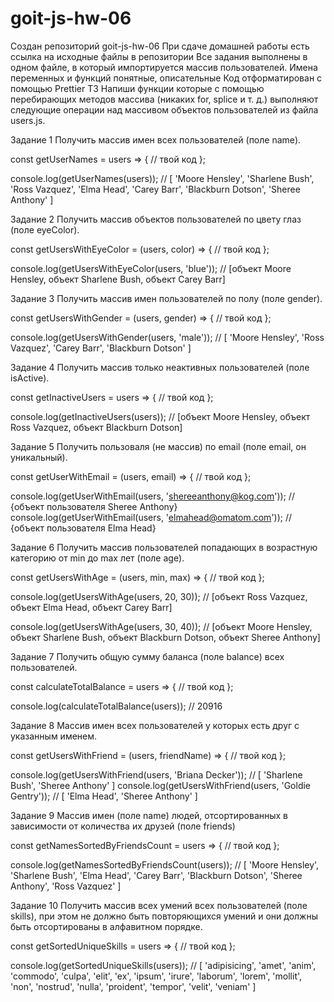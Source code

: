 # goit-js-hw-06

Создан репозиторий goit-js-hw-06
При сдаче домашней работы есть ссылка на исходные файлы в репозитории
Все задания выполнены в одном файле, в который импортируется массив пользователей.
Имена переменных и функций понятные, описательные
Код отформатирован с помощью Prettier
ТЗ
Напиши функции которые с помощью перебирающих методов массива (никаких for, splice и т. д.) выполняют следующие операции над массивом объектов пользователей из файла users.js.


Задание 1
Получить массив имен всех пользователей (поле name).

const getUserNames = users => {
  // твой код
};

console.log(getUserNames(users));
// [ 'Moore Hensley', 'Sharlene Bush', 'Ross Vazquez', 'Elma Head', 'Carey Barr', 'Blackburn Dotson', 'Sheree Anthony' ]


Задание 2
Получить массив объектов пользователей по цвету глаз (поле eyeColor).

const getUsersWithEyeColor = (users, color) => {
  // твой код
};

console.log(getUsersWithEyeColor(users, 'blue')); // [объект Moore Hensley, объект Sharlene Bush, объект Carey Barr]


Задание 3
Получить массив имен пользователей по полу (поле gender).

const getUsersWithGender = (users, gender) => {
  // твой код
};

console.log(getUsersWithGender(users, 'male')); // [ 'Moore Hensley', 'Ross Vazquez', 'Carey Barr', 'Blackburn Dotson' ]


Задание 4
Получить массив только неактивных пользователей (поле isActive).

const getInactiveUsers = users => {
  // твой код
};

console.log(getInactiveUsers(users)); // [объект Moore Hensley, объект Ross Vazquez, объект Blackburn Dotson]


Задание 5
Получить пользоваля (не массив) по email (поле email, он уникальный).

const getUserWithEmail = (users, email) => {
  // твой код
};

console.log(getUserWithEmail(users, 'shereeanthony@kog.com')); // {объект пользователя Sheree Anthony}
console.log(getUserWithEmail(users, 'elmahead@omatom.com')); // {объект пользователя Elma Head}


Задание 6
Получить массив пользователей попадающих в возрастную категорию от min до max лет (поле age).

const getUsersWithAge = (users, min, max) => {
  // твой код
};

console.log(getUsersWithAge(users, 20, 30)); // [объект Ross Vazquez, объект Elma Head, объект Carey Barr]

console.log(getUsersWithAge(users, 30, 40));
// [объект Moore Hensley, объект Sharlene Bush, объект Blackburn Dotson, объект Sheree Anthony]


Задание 7
Получить общую сумму баланса (поле balance) всех пользователей.

const calculateTotalBalance = users => {
  // твой код
};

console.log(calculateTotalBalance(users)); // 20916


Задание 8
Массив имен всех пользователей у которых есть друг с указанным именем.

const getUsersWithFriend = (users, friendName) => {
  // твой код
};

console.log(getUsersWithFriend(users, 'Briana Decker')); // [ 'Sharlene Bush', 'Sheree Anthony' ]
console.log(getUsersWithFriend(users, 'Goldie Gentry')); // [ 'Elma Head', 'Sheree Anthony' ]


Задание 9
Массив имен (поле name) людей, отсортированных в зависимости от количества их друзей (поле friends)

const getNamesSortedByFriendsCount = users => {
  // твой код
};

console.log(getNamesSortedByFriendsCount(users));
// [ 'Moore Hensley', 'Sharlene Bush', 'Elma Head', 'Carey Barr', 'Blackburn Dotson', 'Sheree Anthony', 'Ross Vazquez' ]


Задание 10
Получить массив всех умений всех пользователей (поле skills), при этом не должно быть повторяющихся умений и они должны быть отсортированы в алфавитном порядке.

const getSortedUniqueSkills = users => {
  // твой код
};

console.log(getSortedUniqueSkills(users));
// [ 'adipisicing', 'amet', 'anim', 'commodo', 'culpa', 'elit', 'ex', 'ipsum', 'irure', 'laborum', 'lorem', 'mollit', 'non', 'nostrud', 'nulla', 'proident', 'tempor', 'velit', 'veniam' ]